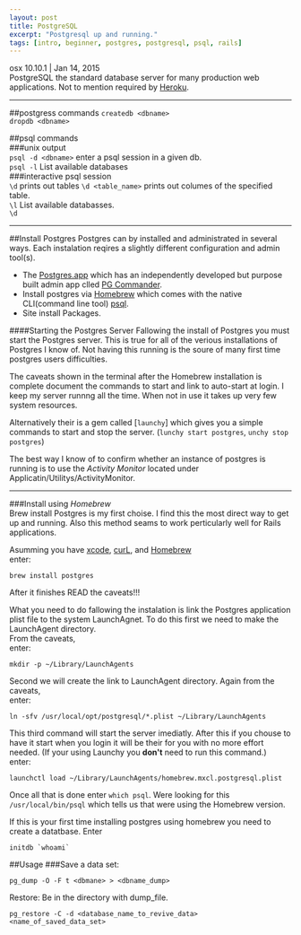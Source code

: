 ```yaml
---
layout: post
title: PostgreSQL 
excerpt: "Postgresql up and running."
tags: [intro, beginner, postgres, postgresql, psql, rails]
---
```

osx 10.10.1   |  Jan 14, 2015  
PostgreSQL the standard database server for many production web applications. Not to mention required by [Heroku].
***
##postgress commands
`createdb <dbname>`  
`dropdb <dbname>`

##psql commands  
###unix output  
`psql -d <dbname>` enter a psql session in a given db.  
`psql -l` List available databases  
###interactive psql session  
`\d` prints out tables
`\d <table_name>` prints out columes of the specified table.  
`\l` List available databasses.  
`\d` 
***

##Install Postgres
Postgres can by installed and administrated in several ways.  Each instalation reqires a slightly different configuration and admin tool(s).   
- The [Postgres.app] which has an independently developed but purpose built admin app clled [PG Commander].
- Install postgres via [Homebrew] which comes with the native CLI(command line tool) [psql].
- Site install Packages.  

####Starting the Postgres Server
Fallowing the install of Postgres you must start the Postgres server.  This is true for all of the verious installations of Postgres I know of.  Not having this running is the soure of many first time postgres users difficulties.  

The caveats shown in the terminal after the Homebrew installation is complete document the commands to start and link to auto-start at login.  I keep my server runnng all the time.  When not in use it takes up very few system resources. 

Alternatively their is a gem called [`launchy`] which gives you a simple commands to start and stop the server. (`lunchy start postgres`, `unchy stop postgres`)  

The best way I know of to confirm whether an instance of postgres is running is to use the *Activity Monitor* located under Applicatin/Utilitys/ActivityMonitor.
***

###Install using *Homebrew*  
Brew install Postgres is my first choise.  I find this the most direct way to get up and running. Also this method seams to work perticularly well for Rails applications.

Asumming you have [xcode], [curL], and [Homebrew]  
enter:  
```shell
brew install postgres
```

After it finishes READ the caveats!!!

What you need to do fallowing the instalation is link the Postgres application plist file to the system LaunchAgnet. To do this first we need to make the LaunchAgent directory.  
From the caveats,  
enter:

```shell
mkdir -p ~/Library/LaunchAgents
```
Second we will create the link to LaunchAgent directory.
Again from the caveats,  
enter:

```
ln -sfv /usr/local/opt/postgresql/*.plist ~/Library/LaunchAgents
```

This third command will start the server imediatly.  After this if you chouse to have it start when you login it will be their for you with no more effort needed.  (If your using Launchy you **don't** need to run this command.)  
enter:

```shell
launchctl load ~/Library/LaunchAgents/homebrew.mxcl.postgresql.plist
```

Once all that is done enter `which psql`. Were looking for this `/usr/local/bin/psql` which tells us that were using the Homebrew version.

If this is your first time installing postgres using homebrew you need to create a datatbase.
Enter  
```shell
initdb `whoami`
```

##Usage
###Save a data set:
```
pg_dump -O -F t <dbmane> > <dbname_dump>
```
Restore: Be in the directory with dump_file.
```
pg_restore -C -d <database_name_to_revive_data> <name_of_saved_data_set>
```






[PostgreSQL]: http://www.postgresql.org/
[psql]: http://www.postgresql.org/docs/9.4/static/app-psql.html
[Postgres install package]: http://www.postgresql.org/download/macosx/
[Postgres.app]: http://postgresapp.com/
[PG Commander]: https://eggerapps.at/pgcommander/
[launchy]: https://github.com/copiousfreetime/launchy
[xcode]: https://developer.apple.com/xcode/
[cURL]: http://curl.haxx.se/docs/manpage.html
[Heroku]: https://www.heroku.com/
[Homebrew]: http://brew.sh/
